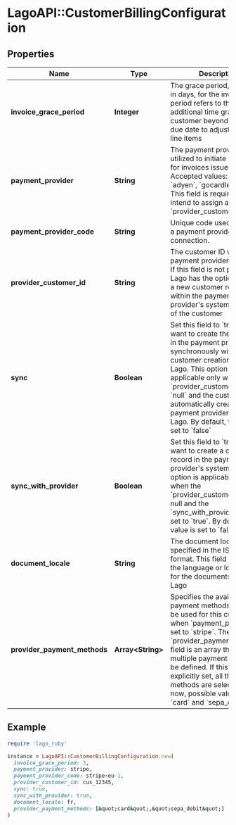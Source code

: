 # LagoAPI::CustomerBillingConfiguration

## Properties

| Name | Type | Description | Notes |
| ---- | ---- | ----------- | ----- |
| **invoice_grace_period** | **Integer** | The grace period, expressed in days, for the invoice. This period refers to the additional time granted to the customer beyond the invoice due date to adjust usage and line items | [optional] |
| **payment_provider** | **String** | The payment provider utilized to initiate payments for invoices issued by Lago. Accepted values: &#x60;stripe&#x60;, &#x60;adyen&#x60;, &#x60;gocardless&#x60; or null. This field is required if you intend to assign a &#x60;provider_customer_id&#x60;. | [optional] |
| **payment_provider_code** | **String** | Unique code used to identify a payment provider connection. | [optional] |
| **provider_customer_id** | **String** | The customer ID within the payment provider&#39;s system. If this field is not provided, Lago has the option to create a new customer record within the payment provider&#39;s system on behalf of the customer | [optional] |
| **sync** | **Boolean** | Set this field to &#x60;true&#x60; if you want to create the customer in the payment provider synchronously with the customer creation process in Lago. This option is applicable only when the &#x60;provider_customer_id&#x60; is &#x60;null&#x60; and the customer is automatically created in the payment provider through Lago. By default, the value is set to &#x60;false&#x60; | [optional] |
| **sync_with_provider** | **Boolean** | Set this field to &#x60;true&#x60; if you want to create a customer record in the payment provider&#39;s system. This option is applicable only when the &#x60;provider_customer_id&#x60; is null and the &#x60;sync_with_provider&#x60; field is set to &#x60;true&#x60;. By default, the value is set to &#x60;false&#x60; | [optional] |
| **document_locale** | **String** | The document locale, specified in the ISO 639-1 format. This field represents the language or locale used for the documents issued by Lago | [optional] |
| **provider_payment_methods** | **Array&lt;String&gt;** | Specifies the available payment methods that can be used for this customer when &#x60;payment_provider&#x60; is set to &#x60;stripe&#x60;. The &#x60;provider_payment_methods&#x60; field is an array that allows multiple payment options to be defined. If this field is not explicitly set, all the payment methods are selected. For now, possible values are &#x60;card&#x60; and &#x60;sepa_debit&#x60;. | [optional] |

## Example

```ruby
require 'lago_ruby'

instance = LagoAPI::CustomerBillingConfiguration.new(
  invoice_grace_period: 3,
  payment_provider: stripe,
  payment_provider_code: stripe-eu-1,
  provider_customer_id: cus_12345,
  sync: true,
  sync_with_provider: true,
  document_locale: fr,
  provider_payment_methods: [&quot;card&quot;,&quot;sepa_debit&quot;]
)
```

